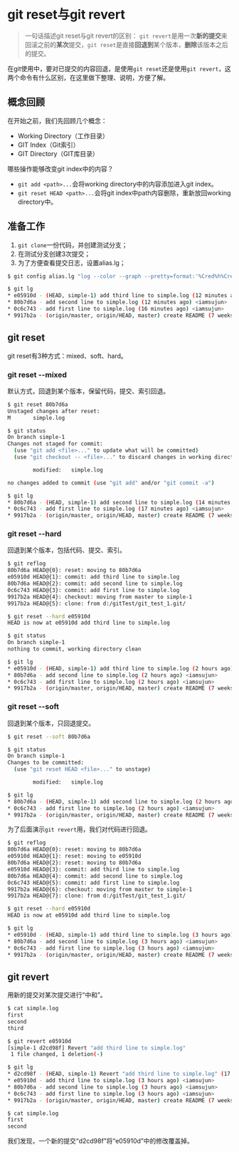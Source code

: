 # git reset与git revert

> 一句话描述git reset与git revert的区别：
`git revert`是用一次**新的提交**来回滚之前的**某次**提交，`git reset`是直接**回退到**某个版本，**删除**该版本之后的提交。

在git使用中，要对已提交的内容回退，是使用`git reset`还是使用`git revert`，这两个命令有什么区别，在这里做下整理、说明，方便了解。

## 概念回顾
在开始之前，我们先回顾几个概念：
- Working Directory（工作目录） 
- GIT Index（Git索引）
- GIT Directory（GIT库目录） 

哪些操作能够改变git index中的内容？ 
- `git add <path>...`会将working directory中的内容添加进入git index。 
- `git reset HEAD <path>...`会将git index中path内容删除，重新放回working directory中。 

## 准备工作
1. `git clone`一份代码，并创建测试分支；
2. 在测试分支创建3次提交；
3. 为了方便查看提交日志，设置alias.lg；
```bash
$ git config alias.lg "log --color --graph --pretty=format:'%Cred%h%Creset -%C(yellow)%d%Creset %s %Cgreen(%cr) %C(bold blue)<%an>%Creset' --abbrev-commit"

$ git lg
* e05910d - (HEAD, simple-1) add third line to simple.log (12 minutes ago) <iamsujun>
* 80b7d6a - add second line to simple.log (12 minutes ago) <iamsujun>
* 0c6c743 - add first line to simple.log (16 minutes ago) <iamsujun>
* 9917b2a - (origin/master, origin/HEAD, master) create README (7 weeks ago) <iamsujun>
```

## git reset
git reset有3种方式：mixed、soft、hard。

### git reset --mixed
默认方式，回退到某个版本，保留代码，提交、索引回退。
```bash
$ git reset 80b7d6a
Unstaged changes after reset:
M       simple.log

$ git status
On branch simple-1
Changes not staged for commit:
  (use "git add <file>..." to update what will be committed)
  (use "git checkout -- <file>..." to discard changes in working directory)

        modified:   simple.log

no changes added to commit (use "git add" and/or "git commit -a")

$ git lg
* 80b7d6a - (HEAD, simple-1) add second line to simple.log (14 minutes ago) <iamsujun>
* 0c6c743 - add first line to simple.log (17 minutes ago) <iamsujun>
* 9917b2a - (origin/master, origin/HEAD, master) create README (7 weeks ago) <iamsujun>
```

### git reset --hard
回退到某个版本，包括代码、提交、索引。
```bash
$ git reflog
80b7d6a HEAD@{0}: reset: moving to 80b7d6a
e05910d HEAD@{1}: commit: add third line to simple.log
80b7d6a HEAD@{2}: commit: add second line to simple.log
0c6c743 HEAD@{3}: commit: add first line to simple.log
9917b2a HEAD@{4}: checkout: moving from master to simple-1
9917b2a HEAD@{5}: clone: from d:/gitTest/git_test_1.git/

$ git reset --hard e05910d
HEAD is now at e05910d add third line to simple.log

$ git status
On branch simple-1
nothing to commit, working directory clean

$ git lg
* e05910d - (HEAD, simple-1) add third line to simple.log (2 hours ago) <iamsujun>
* 80b7d6a - add second line to simple.log (2 hours ago) <iamsujun>
* 0c6c743 - add first line to simple.log (2 hours ago) <iamsujun>
* 9917b2a - (origin/master, origin/HEAD, master) create README (7 weeks ago) <iamsujun>
```

### git reset --soft
回退到某个版本，只回退提交。
```bash
$ git reset --soft 80b7d6a

$ git status
On branch simple-1
Changes to be committed:
  (use "git reset HEAD <file>..." to unstage)

        modified:   simple.log

$ git lg
* 80b7d6a - (HEAD, simple-1) add second line to simple.log (2 hours ago) <iamsujun>
* 0c6c743 - add first line to simple.log (2 hours ago) <iamsujun>
* 9917b2a - (origin/master, origin/HEAD, master) create README (7 weeks ago) <iamsujun>
```
为了后面演示`git revert`用，我们对代码进行回退。
```bash
$ git reflog
80b7d6a HEAD@{0}: reset: moving to 80b7d6a
e05910d HEAD@{1}: reset: moving to e05910d
80b7d6a HEAD@{2}: reset: moving to 80b7d6a
e05910d HEAD@{3}: commit: add third line to simple.log
80b7d6a HEAD@{4}: commit: add second line to simple.log
0c6c743 HEAD@{5}: commit: add first line to simple.log
9917b2a HEAD@{6}: checkout: moving from master to simple-1
9917b2a HEAD@{7}: clone: from d:/gitTest/git_test_1.git/

$ git reset --hard e05910d
HEAD is now at e05910d add third line to simple.log

$ git lg
* e05910d - (HEAD, simple-1) add third line to simple.log (3 hours ago) <iamsujun>
* 80b7d6a - add second line to simple.log (3 hours ago) <iamsujun>
* 0c6c743 - add first line to simple.log (3 hours ago) <iamsujun>
* 9917b2a - (origin/master, origin/HEAD, master) create README (7 weeks ago) <iamsujun>
```

## git revert
用新的提交对某次提交进行“中和”。
```bash
$ cat simple.log
first
second
third

$ git revert e05910d
[simple-1 d2cd98f] Revert "add third line to simple.log"
 1 file changed, 1 deletion(-)

$ git lg
* d2cd98f - (HEAD, simple-1) Revert "add third line to simple.log" (17 seconds ago) <iamsujun>
* e05910d - add third line to simple.log (3 hours ago) <iamsujun>
* 80b7d6a - add second line to simple.log (3 hours ago) <iamsujun>
* 0c6c743 - add first line to simple.log (3 hours ago) <iamsujun>
* 9917b2a - (origin/master, origin/HEAD, master) create README (7 weeks ago) <iamsujun>

$ cat simple.log
first
second
```
我们发现，一个新的提交“d2cd98f”将“e05910d”中的修改覆盖掉。